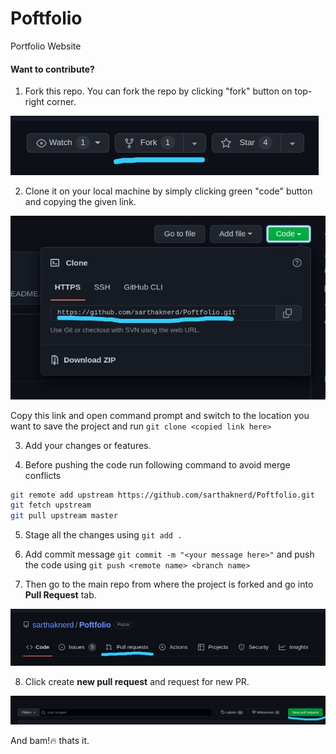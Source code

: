 # Poftfolio
Portfolio Website

#### Want to contribute?
1. Fork this repo. You can fork the repo by clicking "fork" button on top-right corner.
<p align="left"><img alt="forking" src="img/fork.jpeg"></p>

2. Clone it on your local machine by simply clicking green "code" button and copying the given link.
<p align="left"><img alt="forking" src="img/clone.jpeg"></p>

Copy this link and open command prompt and switch to the location you want to save the project and run 
```git clone <copied link here>```

3. Add your changes or features.

4. Before pushing the code run following command to avoid merge conflicts
``` bash
git remote add upstream https://github.com/sarthaknerd/Poftfolio.git
git fetch upstream
git pull upstream master
```
5. Stage all the changes using ```git add .```

6. Add commit message ```git commit -m "<your message here>"``` and push the code using ```git push <remote name> <branch name>```

7. Then go to the main repo from where the project is forked and go into **Pull Request** tab.

<p align="left"><img alt="forking" src="img/pr.jpeg"></p>

8. Click create **new pull request** and request for new PR.

<p align="left"><img alt="forking" src="img/new_pr.jpeg"></p>

And bam!:fire: thats it.
